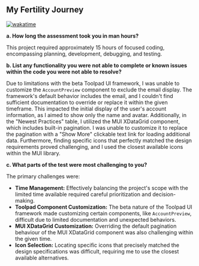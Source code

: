 ## My Fertility Journey
[![wakatime](https://wakatime.com/badge/user/b5f7311c-09b2-4bd9-b227-3b0cb8e45e6e/project/197aa15b-ab16-42cc-840c-d9b9718834bf.svg)](https://wakatime.com/badge/user/b5f7311c-09b2-4bd9-b227-3b0cb8e45e6e/project/197aa15b-ab16-42cc-840c-d9b9718834bf)

**a. How long the assessment took you in man hours?**

This project required approximately 15 hours of focused coding, encompassing planning, development, debugging, and testing.

**b. List any functionality you were not able to complete or known issues within the code you were not able to resolve?**

Due to limitations with the beta Toolpad UI framework, I was unable to customize the `AccountPreview` component to exclude the email display. The framework's default behavior includes the email, and I couldn't find sufficient documentation to override or replace it within the given timeframe. This impacted the initial display of the user's account information, as I aimed to show only the name and avatar. Additionally, in the "Newest Practices" table, I utilized the MUI XDataGrid component, which includes built-in pagination. I was unable to customize it to replace the pagination with a "Show More" clickable text link for loading additional data. Furthermore, finding specific icons that perfectly matched the design requirements proved challenging, and I used the closest available icons within the MUI library.

**c. What parts of the test were most challenging to you?**

The primary challenges were:

* **Time Management:** Effectively balancing the project's scope with the limited time available required careful prioritization and decision-making.
* **Toolpad Component Customization:** The beta nature of the Toolpad UI framework made customizing certain components, like `AccountPreview`, difficult due to limited documentation and unexpected behaviors.
* **MUI XDataGrid Customization:** Overriding the default pagination behaviour of the MUI XDataGrid component was also challenging within the given time.
* **Icon Selection:** Locating specific icons that precisely matched the design specifications was difficult, requiring me to use the closest available alternatives.